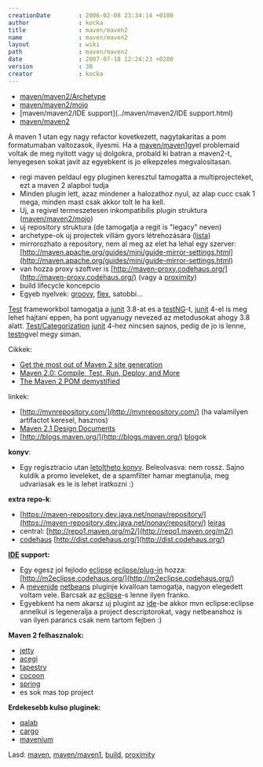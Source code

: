 ```yaml
---
creationDate        : 2006-02-08 23:34:14 +0100 
author              : kocka 
title               : maven/maven2 
name                : maven/maven2 
layout              : wiki 
path                : maven/maven2 
date                : 2007-07-18 12:24:23 +0200 
version             : 30 
creator             : kocka 
---
```


-   [maven/maven2/Archetype](../maven/maven2/Archetype.html)
-   [maven/maven2/mojo](../maven/maven2/mojo.html)
-   [maven/maven2/IDE support](../maven/maven2/IDE support.html)
-   [maven/maven2](../maven/maven2.html)



A maven 1 utan egy nagy refactor kovetkezett, nagytakaritas a pom formatumaban valtozasok, ilyesmi. Ha a [maven/maven1](../maven/maven1.html)gyel problemaid voltak de meg nyitott vagy uj dolgokra, probald ki batran a maven2-t, lenyegesen sokat javit az egyebkent is jo elkepzeles megvalositasan.

*   regi maven peldaul egy pluginen keresztul tamogatta a multiprojecteket, ezt a maven 2 alapbol tudja
*   Minden plugin lett, azaz mindener a halozathoz nyul, az alap cucc csak 1 mega, minden mast csak akkor tolt le ha kell.
*   Uj, a regivel termeszetesen inkompatibilis plugin struktura ([maven/maven2/mojo](../maven/maven2/mojo.html))
*   uj repository struktura (de tamogatja a regit is "legacy" neven)
*   archetype-ok új projectek villám gyors létrehozására ([lista](http://docs.codehaus.org/display/MAVENUSER/Archetypes+List))
*   mirrorozhato a repository, nem al meg az elet ha lehal egy szerver: [http://maven.apache.org/guides/mini/guide-mirror-settings.html](http://maven.apache.org/guides/mini/guide-mirror-settings.html)
*   van hozza proxy szoftver is [http://maven-proxy.codehaus.org/](http://maven-proxy.codehaus.org/) (vagy a [proximity](../proximity.html))
*   build lifecycle koncepcio
*   Egyeb nyelvek: [groovy](../Groovy.html), [flex](../flex.html), satobbi...

[Test](../test.html) frameworkbol tamogatja a [junit](../junit.html) 3.8-at es a [testNG](../testng.html)-t, [junit](../junit.html) 4-el is meg lehet hajtani eppen, ha pont ugyanugy nevezed az metodusokat ahogy 3.8 alatt. [Test/Categorization](../Test/Categorization.html) [junit](../junit.html) 4-hez nincsen sajnos, pedig de jo is lenne, [testng](../testng.html)vel megy siman.

Cikkek:

*   [Get the most out of Maven 2 site generation](http://www.javaworld.com/javaworld/jw-02-2006/jw-0227-maven_p.html)
*   [Maven 2.0: Compile, Test, Run, Deploy, and More](http://www.onjava.com/lpt/a/6528)
*   [The Maven 2 POM demystified](http://www.javaworld.com/javaworld/jw-05-2006/jw-0529-maven.html)

linkek:

*   [http://mvnrepository.com/](http://mvnrepository.com/) (ha valamilyen artifactot keresel, hasznos)
*   [ Maven 2.1 Design Documents](http://docs.codehaus.org/display/MAVEN/Maven+2.1+Design+Documents)
*   [http://blogs.maven.org/](http://blogs.maven.org/) [blog](../blog.html)ok

__konyv__:

*   Egy regisztracio utan [letoltheto konyv](http://www.mergere.com/m2book_download.jsp). Beleolvasva: nem rossz. Sajno kuldik a promo leveleket, de a spamfilter hamar megtanulja, meg udvariasak es le is lehet iratkozni :)

__extra repo-k__:

*   [https://maven-repository.dev.java.net/nonav/repository/](https://maven-repository.dev.java.net/nonav/repository/) [leiras](https://maven-repository.dev.java.net/nonav/)
*   central: [http://repo1.maven.org/m2/](http://repo1.maven.org/m2/)
*   [codehaus](../codehaus.html) [http://dist.codehaus.org/](http://dist.codehaus.org/)

__[IDE](../IDE.html) support:__

*   Egy egesz jol fejlodo [eclipse](../Eclipse.html) [eclipse/plug-in](../Eclipse/Plug-in.html) hozza:[http://m2eclipse.codehaus.org/](http://m2eclipse.codehaus.org/)
*   A [mevenide](../mevenide.html) [netbeans](../Netbeans.html) pluginje kivalloan tamogatja, nagyon elegedett voltam vele. Barcsak az [eclipse](../Eclipse.html)-s lenne ilyen franko.
*   Egyebkent ha nem akarsz uj plugint az [ide](../IDE.html)-be akkor mvn eclipse:eclipse annelkul is legeneralja a project descriptorokat, vagy netbeanshoz is van ilyen parancs csak nem tartom fejben :)

__Maven 2 felhasznalok:__

*   [jetty](../jetty.html)
*   [acegi](../acegi.html)
*   [tapestry](../tapestry.html)
*   [cocoon](../cocoon.html)
*   [spring](../spring.html)
*   es sok mas top project

__Erdekesebb kulso pluginek:__

*   [qalab](../qalab.html)
*   [cargo](../cargo.html)
*   [mavenium](../mavenium.html)

Lasd: [maven](../maven.html), [maven/maven1](../maven/maven1.html), [build](../build.html), [proximity](../proximity.html)


